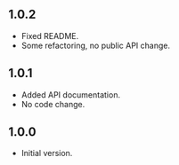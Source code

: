 ## 1.0.2

- Fixed README.
- Some refactoring, no public API change.

## 1.0.1

- Added API documentation.
- No code change.

## 1.0.0

- Initial version.
